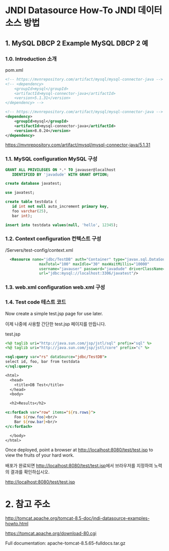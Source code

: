 # JNDI Datasource How-To JNDI 데이터 소스 방법

## 1. MySQL DBCP 2 Example MySQL DBCP 2 예

### 1.0. Introduction 소개

pom.xml
```xml
<!-- https://mvnrepository.com/artifact/mysql/mysql-connector-java -->
<!-- <dependency>
    <groupId>mysql</groupId>
    <artifactId>mysql-connector-java</artifactId>
    <version>5.1.31</version>
</dependency> -->

<!-- https://mvnrepository.com/artifact/mysql/mysql-connector-java -->
<dependency>
    <groupId>mysql</groupId>
    <artifactId>mysql-connector-java</artifactId>
    <version>8.0.24</version>
</dependency>
```

<https://mvnrepository.com/artifact/mysql/mysql-connector-java/5.1.31>

### 1.1. MySQL configuration MySQL 구성

```sql
GRANT ALL PRIVILEGES ON *.* TO javauser@localhost
   IDENTIFIED BY 'javadude' WITH GRANT OPTION;

create database javatest;

use javatest;

create table testdata (
   id int not null auto_increment primary key,
   foo varchar(25),
   bar int);

insert into testdata values(null, 'hello', 12345);
```

### 1.2. Context configuration 컨텍스트 구성

/Servers/test-config/context.xml
```xml
  <Resource name="jdbc/TestDB" auth="Container" type="javax.sql.DataSource"
               maxTotal="100" maxIdle="30" maxWaitMillis="10000"
               username="javauser" password="javadude" driverClassName="com.mysql.jdbc.Driver"
               url="jdbc:mysql://localhost:3306/javatest"/>
```

### 1.3. web.xml configuration web.xml 구성

### 1.4. Test code 테스트 코드

Now create a simple test.jsp page for use later.

이제 나중에 사용할 간단한 test.jsp 페이지를 만듭니다.

test.jsp
```jsp
<%@ taglib uri="http://java.sun.com/jsp/jstl/sql" prefix="sql" %>
<%@ taglib uri="http://java.sun.com/jsp/jstl/core" prefix="c" %>

<sql:query var="rs" dataSource="jdbc/TestDB">
select id, foo, bar from testdata
</sql:query>

<html>
  <head>
    <title>DB Test</title>
  </head>
  <body>

  <h2>Results</h2>

<c:forEach var="row" items="${rs.rows}">
    Foo ${row.foo}<br/>
    Bar ${row.bar}<br/>
</c:forEach>

  </body>
</html>
```

Once deployed, point a browser at <http://localhost:8080/test/test.jsp> to view the fruits of your hard work.

배포가 완료되면 <http://localhost:8080/test/test.jsp>에서 브라우저를 지정하여 노력의 결과를 확인하십시오.

<http://localhost:8080/test/test.jsp>

# 2. 참고 주소

<http://tomcat.apache.org/tomcat-8.5-doc/jndi-datasource-examples-howto.html>

<https://tomcat.apache.org/download-80.cgi>

Full documentation: apache-tomcat-8.5.65-fulldocs.tar.gz
